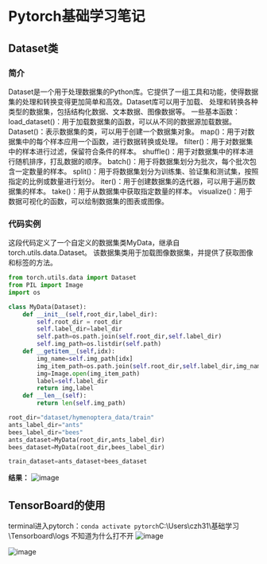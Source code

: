 # Pytorch基础学习笔记
## Dataset类
### 简介
Dataset是一个用于处理数据集的Python库。它提供了一组工具和功能，使得数据集的处理和转换变得更加简单和高效。Dataset库可以用于加载、
处理和转换各种类型的数据集，包括结构化数据、文本数据、图像数据等。
一些基本函数：
load_dataset()：用于加载数据集的函数，可以从不同的数据源加载数据。
Dataset()：表示数据集的类，可以用于创建一个数据集对象。
map()：用于对数据集中的每个样本应用一个函数，进行数据转换或处理。
filter()：用于对数据集中的样本进行过滤，保留符合条件的样本。
shuffle()：用于对数据集中的样本进行随机排序，打乱数据的顺序。
batch()：用于将数据集划分为批次，每个批次包含一定数量的样本。
split()：用于将数据集划分为训练集、验证集和测试集，按照指定的比例或数量进行划分。
iter()：用于创建数据集的迭代器，可以用于遍历数据集的样本。
take()：用于从数据集中获取指定数量的样本。
visualize()：用于数据可视化的函数，可以绘制数据集的图表或图像。
### 代码实例
这段代码定义了一个自定义的数据集类MyData，继承自torch.utils.data.Dataset。
该数据集类用于加载图像数据集，并提供了获取图像和标签的方法。
```python
from torch.utils.data import Dataset
from PIL import Image
import os

class MyData(Dataset):
    def __init__(self,root_dir,label_dir):
        self.root_dir = root_dir  
        self.label_dir=label_dir
        self.path=os.path.join(self.root_dir,self.label_dir)
        self.img_path=os.listdir(self.path)
    def __getitem__(self,idx):
        img_name=self.img_path[idx]
        img_item_path=os.path.join(self.root_dir,self.label_dir,img_name)
        img=Image.open(img_item_path)
        label=self.label_dir
        return img,label
    def __len__(self):
        return len(self.img_path)

root_dir="dataset/hymenoptera_data/train"
ants_label_dir="ants"
bees_label_dir="bees"
ants_dataset=MyData(root_dir,ants_label_dir)
bees_dataset=MyData(root_dir,bees_label_dir)

train_dataset=ants_dataset+bees_dataset
```
**结果：**
![image](https://github.com/chenzhh253/chenzhenghan/assets/145008761/7b913f35-c14a-43f3-a836-705348655bcb)


## TensorBoard的使用
terminal进入pytorch：`conda activate pytorch`C:\\Users\\czh31\\基础学习\\Tensorboard\\logs
不知道为什么打不开
![image](https://github.com/chenzhh253/chenzhenghan/assets/145008761/46d4e4a6-2315-4ab7-910b-85a64825510e)

![image](https://github.com/chenzhh253/chenzhenghan/assets/145008761/c69d1315-48ff-4f95-bed1-546debf470fc)

